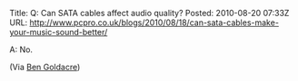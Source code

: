 Title: Q: Can SATA cables affect audio quality?
Posted: 2010-08-20 07:33Z
URL: http://www.pcpro.co.uk/blogs/2010/08/18/can-sata-cables-make-your-music-sound-better/

A: No.

(Via [Ben Goldacre](http://twitter.com/bengoldacre/status/21586466322))